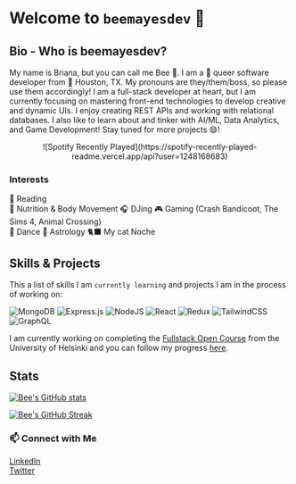 # Welcome to `beemayesdev` 👋

## Bio - Who is beemayesdev? 
My name is Briana, but you can call me Bee 🐝. I am a 🌈 queer software developer from 📍 Houston, TX. My pronouns are they/them/boss, so please use them accordingly! I am a full-stack developer at heart, but I am currently focusing on mastering front-end technologies to develop creative and dynamic UIs. I enjoy creating REST APIs and working with relational databases. I also like to learn about and tinker with AI/ML, Data Analytics, and Game Development! Stay tuned for more projects 😄!

<div align="center">
![Spotify Recently Played](https://spotify-recently-played-readme.vercel.app/api?user=1248168683)
</div>

### Interests
📖 Reading  
🍎 Nutrition & Body Movement 
🎧 DJing
🎮 Gaming (Crash Bandicoot, The Sims 4, Animal Crossing)    
💃 Dance
🔮 Astrology
🐈‍⬛ My cat Noche  


## Skills & Projects 
This a list of skills I am `currently learning` and projects I am in the process of working on: 

![MongoDB](https://img.shields.io/badge/MongoDB-%234ea94b.svg?style=for-the-badge&logo=mongodb&logoColor=white) ![Express.js](https://img.shields.io/badge/express.js-%23404d59.svg?style=for-the-badge&logo=express&logoColor=%2361DAFB) ![NodeJS](https://img.shields.io/badge/node.js-6DA55F?style=for-the-badge&logo=node.js&logoColor=white) ![React](https://img.shields.io/badge/react-%2320232a.svg?style=for-the-badge&logo=react&logoColor=%2361DAFB) ![Redux](https://img.shields.io/badge/redux-%23593d88.svg?style=for-the-badge&logo=redux&logoColor=white) ![TailwindCSS](https://img.shields.io/badge/tailwindcss-%2338B2AC.svg?style=for-the-badge&logo=tailwind-css&logoColor=white) ![GraphQL](https://img.shields.io/badge/-GraphQL-E10098?style=for-the-badge&logo=graphql&logoColor=white) 

I am currently working on completing the [Fullstack Open Course](https://fullstackopen.com/en/) from the University of Helsinki and you can follow my progress [here](https://github.com/briananmayes/fullstackopen). 

## Stats
[![Bee's GitHub stats](https://github-readme-stats.vercel.app/api?username=briananmayes)](https://github.com/anuraghazra/github-readme-stats)

[![Bee's GitHub Streak](https://github-readme-streak-stats.herokuapp.com/?user=briananmayes)](https://git.io/streak-stats)

### 📫 Connect with Me
[LinkedIn](https://www.linkedin.com/in/brianamayes/)  
[Twitter](https://twitter.com/byprieta)

<!--
**briananmayes/briananmayes** is a ✨ _special_ ✨ repository because its `README.md` (this file) appears on your GitHub profile.

Here are some ideas to get you started:

- 🔭 I’m currently working on ...
- 🌱 I’m currently learning ...
- 👯 I’m looking to collaborate on ...
- 🤔 I’m looking for help with ...
- 💬 Ask me about ...
- 📫 How to reach me: ...
- 😄 Pronouns: ...
- ⚡ Fun fact: ...
-->
